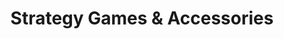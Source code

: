 ---
title: "Strategy Games & Accessories"
url: /toronto/strategy-games-and-accessories/
shop: toys
---